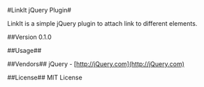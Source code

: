 #LinkIt jQuery Plugin#

LinkIt is a simple jQuery plugin to attach link to different elements.

##Version
0.1.0

##Usage##


##Vendors##
jQuery - [http://jQuery.com](http://jQuery.com)

##License##
MIT License
